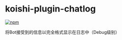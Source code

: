 # koishi-plugin-chatlog

[![npm](https://img.shields.io/npm/v/koishi-plugin-chatlog?style=flat-square)](https://www.npmjs.com/package/koishi-plugin-chatlog)

将Bot接受到的信息以完全格式显示在日志中（Debug级别）
